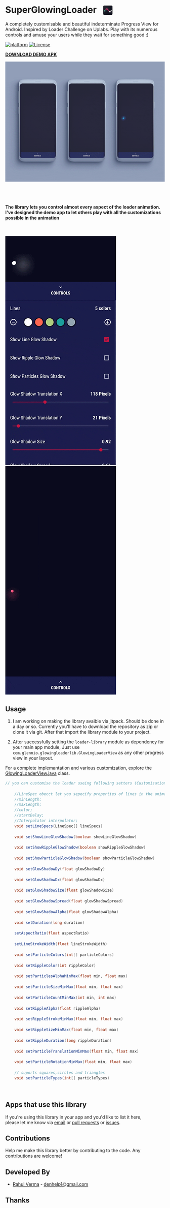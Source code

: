 # SuperGlowingLoader &nbsp; <img alt="app_icon" src="assets/web_40.png" height="30" style="margin-bottom:-6px;"/>



A completely customisable and beautiful indeterminate Progress View for Android. Inspired by Loader Challenge on Uplabs. Play with its numerous controls and amuse your users while they wait for something good :)

[![platform](https://img.shields.io/badge/platform-Android-yellow.svg)](https://www.android.com)
[![License](https://img.shields.io/badge/license-Apache%202-4EB1BA.svg?style=flat-square)](https://www.apache.org/licenses/LICENSE-2.0.html)

**[DOWNLOAD DEMO APK](assets/Super%20GLowing%20Loader%20Demo.apk)**

![Showcase Video](assets/main_cover.gif)

</br>
</br>

#### The library lets you control almost every aspect of the loader animation. I've designed the demo app to let others play with all the customizations possible in the animation  
</br>

![controls screenshot](assets/screenshot_1_small_b.gif) &nbsp;&nbsp; ![screen shot 2](assets/screenshot_2_small_b.gif)


## Usage

1. I am working on making the library avaible via jitpack. Should be done in a day or so. Currently you'll have to download the repository as zip or clone it via git. After that import the library module to your project. 

2. After successfully setting the `loader-library` module as dependency for your main app module, Just use `com.glennio.glowingloaderlib.GlowingLoaderView` as any other progress view in your layout.

For a complete implemantation and various customization, explore the [GlowingLoaderView.java](loader-library/src/main/java/com/glennio/glowingloaderlib/GlowingLoaderView.java) class.

```java
// you can customise the loader useing following setters (Customisation via attributes is a work in progress)

    //LineSpec obecct let you sepecify properties of lines in the animation
    //minLength;
    //maxLength;
    //color;
    //startDelay;
    //Interpolator interpolator;
    void setLineSpecs(LineSpec[] lineSpecs) 
  
    void setShowLineGlowShadow(boolean showLineGlowShadow)

    void setShowRippleGlowShadow(boolean showRippleGlowShadow)

    void setShowParticleGlowShadow(boolean showParticleGlowShadow)

    void setGlowShadowDy(float glowShadowDy)

    void setGlowShadowDx(float glowShadowDx) 

    void setGlowShadowSize(float glowShadowSize) 

    void setGlowShadowSpread(float glowShadowSpread)

    void setGlowShadowAlpha(float glowShadowAlpha)
    
    void setDuration(long duration) 

    setAspectRatio(float aspectRatio)

    setLineStrokeWidth(float lineStrokeWidth)

    void setParticleColors(int[] particleColors)
    
    void setRippleColor(int rippleColor) 

    void setParticlesAlphaMinMax(float min, float max) 

    void setParticleSizeMinMax(float min, float max)

    void setParticleCountMinMax(int min, int max)

    void setRippleAlpha(float rippleAlpha) 

    void setRippleStrokeMinMax(float min, float max)

    void setRippleSizeMinMax(float min, float max) 

    void setRippleDuration(long rippleDuration)

    void setParticleTranslationMinMax(float min, float max)

    void setParticleRotationMinMax(float min, float max)
    
    // suports squares,circles and triangles
    void setParticleTypes(int[] particleTypes) 
    
    
```

## Apps that use this library

If you're using this library in your app and you'd like to list it here,  
please let me know via [email](mailto:denhelp1@gmail.com) or [pull requests](https://github.com/surahul/SuperGlowingLoader/pulls) or [issues](https://github.com/surahul/SuperGlowingLoader/issues).


## Contributions

Help me make this library better by contributing to the code. Any contributions are welcome!  


## Developed By

* [Rahul Verma](https://www.facebook.com/iamsurahul) - [denhelp1@gmail.com](mailto:rv@videoder.com)


## Thanks
